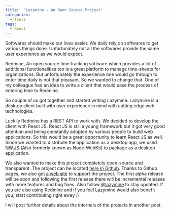 ```yaml
---
title:  "Lazymine - An Open Source Project"
categories:
  - Tools
tags:
  - React
---
```


Softwares should make our lives easier. We daily rely on softwares to get various things done. Unfortunately not all the softwares provide the same user experience as we would expect.


Redmine, An open source time tracking software which provides a lot of additional functionalities too is a great platform to manage time-sheets for organizations. But unfortunately the experience one would go through to enter time daily is not that pleasant. So we wanted to change that. One of my colleague had an idea to write a client that would ease the process of entering time to Redmine.


So couple of us got together and started writing Lazymine. Lazymine is a desktop client built with user experience in mind with cutting edge web technologies.


Luckily Redmine has a REST API to work with. We decided to develop the client with React JS. React JS is still a young framework but it got very good attention and being constantly adopted by various people to build web applications. So this would be a great opportunity to learn React JS as well. Since we wanted to distribute the application as a desktop app, we used [NW.JS](http://nwjs.io/) (Also formerly known as Node-WebKit) to package as a desktop application.


We also wanted to make this project completely open-source and transparent. The project can be located [here in Github](https://github.com/Raathigesh/Lazymine). Thanks to Github pages, we also got [a web site](http://lazymine.github.io/) to support the project. The first alpha release will be soon and following the first release there will be incremental releases with more features and bug fixes. Also follow [@lazymine](https://twitter.com/lazymine) to stay updated. If you are also using Redmine and if you feel Lazymine would also benefit you, start contributing right away :)

I will post further details about the internals of the projects in another post.
